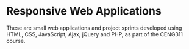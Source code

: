 # Responsive Web Applications
These are small web applications and project sprints developed using HTML, CSS, JavaScript, Ajax, jQuery and PHP, as part of the CENG311 course.

